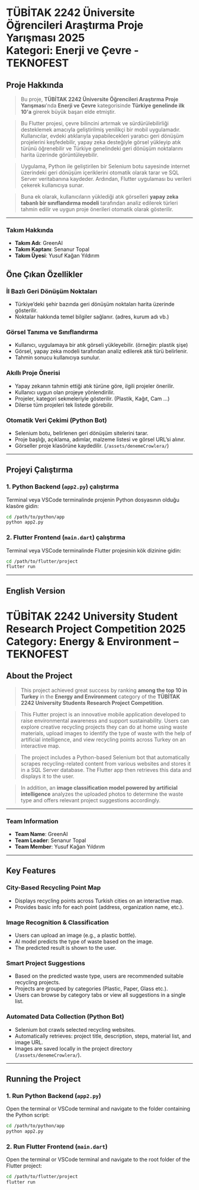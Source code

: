 # TÜBİTAK 2242 Üniversite Öğrencileri Araştırma Proje Yarışması 2025 <br> Kategori: Enerji ve Çevre - TEKNOFEST

## **Proje Hakkında**
> Bu proje, **TÜBİTAK 2242 Üniversite Öğrencileri Araştırma Proje Yarışması**'nda **Enerji ve Çevre** kategorisinde **Türkiye genelinde ilk 10'a** girerek büyük başarı elde etmiştir.  

> Bu Flutter projesi, çevre bilincini artırmak ve sürdürülebilirliği desteklemek amacıyla geliştirilmiş yenilikçi bir mobil uygulamadır. Kullanıcılar, evdeki atıklarıyla yapabilecekleri yaratıcı geri dönüşüm projelerini keşfedebilir, yapay zeka desteğiyle görsel yükleyip atık türünü öğrenebilir ve Türkiye genelindeki geri dönüşüm noktalarını harita üzerinde görüntüleyebilir.

> Uygulama, Python ile geliştirilen bir Selenium botu sayesinde internet üzerindeki geri dönüşüm içeriklerini otomatik olarak tarar ve SQL Server veritabanına kaydeder. Ardından, Flutter uygulaması bu verileri çekerek kullanıcıya sunar.

> Buna ek olarak, kullanıcıların yüklediği atık görselleri **yapay zeka tabanlı bir sınıflandırma modeli** tarafından analiz edilerek türleri tahmin edilir ve uygun proje önerileri otomatik olarak gösterilir.

---
### Takım Hakkında
- **Takım Adı**: GreenAI
- **Takım Kaptanı**: Senanur Topal
- **Takım Üyesi**: Yusuf Kağan Yıldırım


## Öne Çıkan Özellikler

### İl Bazlı Geri Dönüşüm Noktaları

- Türkiye’deki şehir bazında geri dönüşüm noktaları harita üzerinde gösterilir.
- Noktalar hakkında temel bilgiler sağlanır. (adres, kurum adı vb.)

### Görsel Tanıma ve Sınıflandırma

- Kullanıcı, uygulamaya bir atık görseli yükleyebilir. (örneğin: plastik şişe)
- Görsel, yapay zeka modeli tarafından analiz edilerek atık türü belirlenir.
- Tahmin sonucu kullanıcıya sunulur.

### Akıllı Proje Önerisi

- Yapay zekanın tahmin ettiği atık türüne göre, ilgili projeler önerilir.
- Kullanıcı uygun olan projeye yönlendirilir.
- Projeler, kategori sekmeleriyle gösterilir. (Plastik, Kağıt, Cam ...)
- Dilerse tüm projeleri tek listede görebilir.

### Otomatik Veri Çekimi (Python Bot)

- Selenium botu, belirlenen geri dönüşüm sitelerini tarar.
- Proje başlığı, açıklama, adımlar, malzeme listesi ve görsel URL’si alınır.
- Görseller proje klasörüne kaydedilir. (`/assets/denemeCrowlera/`)

---

## Projeyi Çalıştırma

### 1. Python Backend (`app2.py`) çalıştırma

Terminal veya VSCode terminalinde projenin Python dosyasının olduğu klasöre gidin:

```bash
cd /path/to/python/app
python app2.py
```
### 2. Flutter Frontend (`main.dart`) çalıştırma
Terminal veya VSCode terminalinde Flutter projesinin kök dizinine gidin:

```bash
cd /path/to/flutter/project
flutter run
```
---



## English Version

# TÜBİTAK 2242 University Student Research Project Competition 2025 <br> Category: Energy & Environment – TEKNOFEST

## **About the Project**
> This project achieved great success by ranking **among the top 10 in Turkey** in the **Energy and Environment** category of the **TÜBİTAK 2242 University Students Research Project Competition**.

> This Flutter project is an innovative mobile application developed to raise environmental awareness and support sustainability. Users can explore creative recycling projects they can do at home using waste materials, upload images to identify the type of waste with the help of artificial intelligence, and view recycling points across Turkey on an interactive map.

> The project includes a Python-based Selenium bot that automatically scrapes recycling-related content from various websites and stores it in a SQL Server database. The Flutter app then retrieves this data and displays it to the user.

> In addition, an **image classification model powered by artificial intelligence** analyzes the uploaded photos to determine the waste type and offers relevant project suggestions accordingly.

---

### Team Information
- **Team Name**: GreenAI  
- **Team Leader**: Senanur Topal  
- **Team Member**: Yusuf Kağan Yıldırım  

---

## Key Features

### City-Based Recycling Point Map
- Displays recycling points across Turkish cities on an interactive map.
- Provides basic info for each point (address, organization name, etc.).

### Image Recognition & Classification
- Users can upload an image (e.g., a plastic bottle).
- AI model predicts the type of waste based on the image.
- The predicted result is shown to the user.

### Smart Project Suggestions
- Based on the predicted waste type, users are recommended suitable recycling projects.
- Projects are grouped by categories (Plastic, Paper, Glass etc.).
- Users can browse by category tabs or view all suggestions in a single list.

### Automated Data Collection (Python Bot)
- Selenium bot crawls selected recycling websites.
- Automatically retrieves: project title, description, steps, material list, and image URL.
- Images are saved locally in the project directory (`/assets/denemeCrowlera/`).

---

## Running the Project

### 1. Run Python Backend (`app2.py`)

Open the terminal or VSCode terminal and navigate to the folder containing the Python script:

```bash
cd /path/to/python/app
python app2.py
```

### 2. Run Flutter Frontend (`main.dart`)

Open the terminal or VSCode terminal and navigate to the root folder of the Flutter project:

```bash
cd /path/to/flutter/project
flutter run
```

